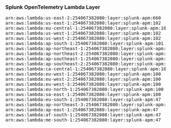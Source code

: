 <h3>Splunk OpenTelemetry Lambda Layer</h3>

<pre>
arn:aws:lambda:us-east-2:254067382080:layer:splunk-apm:660
arn:aws:lambda:us-east-1:254067382080:layer:splunk-apm:102
arn:aws:lambda:eu-central-1:254067382080:layer:splunk-apm:102
arn:aws:lambda:us-west-1:254067382080:layer:splunk-apm:102
arn:aws:lambda:us-west-2:254067382080:layer:splunk-apm:102
arn:aws:lambda:ap-south-1:254067382080:layer:splunk-apm:101
arn:aws:lambda:ap-northeast-1:254067382080:layer:splunk-apm:101
arn:aws:lambda:ap-northeast-2:254067382080:layer:splunk-apm:101
arn:aws:lambda:ap-southeast-1:254067382080:layer:splunk-apm:101
arn:aws:lambda:ap-southeast-2:254067382080:layer:splunk-apm:100
arn:aws:lambda:ca-central-1:254067382080:layer:splunk-apm:100
arn:aws:lambda:eu-west-1:254067382080:layer:splunk-apm:100
arn:aws:lambda:eu-west-2:254067382080:layer:splunk-apm:100
arn:aws:lambda:eu-west-3:254067382080:layer:splunk-apm:100
arn:aws:lambda:eu-north-1:254067382080:layer:splunk-apm:100
arn:aws:lambda:sa-east-1:254067382080:layer:splunk-apm:100
arn:aws:lambda:eu-south-1:254067382080:layer:splunk-apm:47
arn:aws:lambda:ap-northeast-3:254067382080:layer:splunk-apm:47
arn:aws:lambda:ap-east-1:254067382080:layer:splunk-apm:47
arn:aws:lambda:af-south-1:254067382080:layer:splunk-apm:47
arn:aws:lambda:me-south-1:254067382080:layer:splunk-apm:47
</pre>